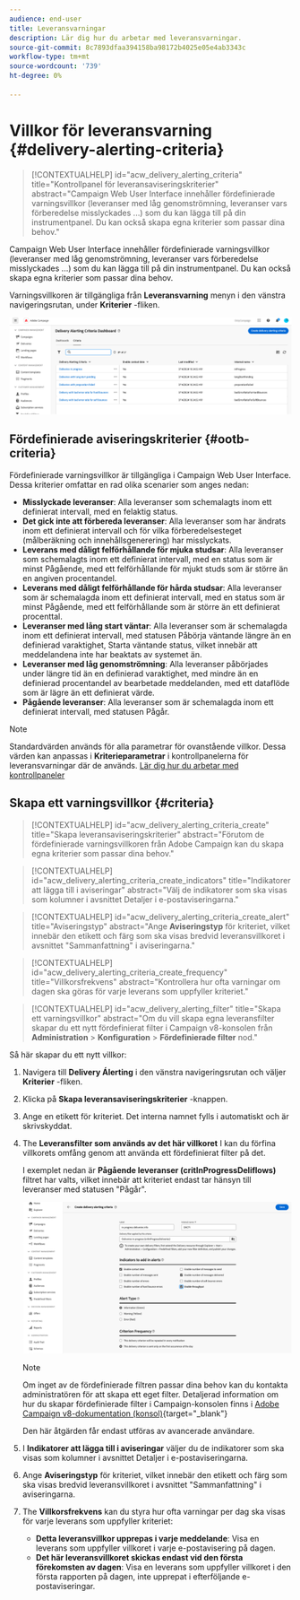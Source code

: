 ```yaml
---
audience: end-user
title: Leveransvarningar
description: Lär dig hur du arbetar med leveransvarningar.
source-git-commit: 8c7893dfaa394158ba98172b4025e05e4ab3343c
workflow-type: tm+mt
source-wordcount: '739'
ht-degree: 0%

---
```


# Villkor för leveransvarning {#delivery-alerting-criteria}

>[!CONTEXTUALHELP]
>id="acw_delivery_alerting_criteria"
>title="Kontrollpanel för leveransaviseringskriterier"
>abstract="Campaign Web User Interface innehåller fördefinierade varningsvillkor (leveranser med låg genomströmning, leveranser vars förberedelse misslyckades ...) som du kan lägga till på din instrumentpanel. Du kan också skapa egna kriterier som passar dina behov."

Campaign Web User Interface innehåller fördefinierade varningsvillkor (leveranser med låg genomströmning, leveranser vars förberedelse misslyckades ...) som du kan lägga till på din instrumentpanel. Du kan också skapa egna kriterier som passar dina behov.

Varningsvillkoren är tillgängliga från **Leveransvarning** menyn i den vänstra navigeringsrutan, under **Kriterier** -fliken.

![](assets/alerting-criteria-list.png)

## Fördefinierade aviseringskriterier {#ootb-criteria}

Fördefinierade varningsvillkor är tillgängliga i Campaign Web User Interface. Dessa kriterier omfattar en rad olika scenarier som anges nedan:

* **Misslyckade leveranser**: Alla leveranser som schemalagts inom ett definierat intervall, med en felaktig status.
* **Det gick inte att förbereda leveranser**: Alla leveranser som har ändrats inom ett definierat intervall och för vilka förberedelsesteget (målberäkning och innehållsgenerering) har misslyckats.
* **Leverans med dåligt felförhållande för mjuka studsar**: Alla leveranser som schemalagts inom ett definierat intervall, med en status som är minst Pågående, med ett felförhållande för mjukt studs som är större än en angiven procentandel.
* **Leverans med dåligt felförhållande för hårda studsar**: Alla leveranser som är schemalagda inom ett definierat intervall, med en status som är minst Pågående, med ett felförhållande som är större än ett definierat procenttal.
* **Leveranser med lång start väntar**: Alla leveranser som är schemalagda inom ett definierat intervall, med statusen Påbörja väntande längre än en definierad varaktighet, Starta väntande status, vilket innebär att meddelandena inte har beaktats av systemet än.
* **Leveranser med låg genomströmning**: Alla leveranser påbörjades under längre tid än en definierad varaktighet, med mindre än en definierad procentandel av bearbetade meddelanden, med ett dataflöde som är lägre än ett definierat värde.
* **Pågående leveranser**: Alla leveranser som är schemalagda inom ett definierat intervall, med statusen Pågår.

>[!NOTE]
>
>Standardvärden används för alla parametrar för ovanstående villkor. Dessa värden kan anpassas i **Kriterieparametrar** i kontrollpanelerna för leveransvarningar där de används. [Lär dig hur du arbetar med kontrollpaneler](../msg/delivery-alerting-dashboards.md)

## Skapa ett varningsvillkor {#criteria}

>[!CONTEXTUALHELP]
>id="acw_delivery_alerting_criteria_create"
>title="Skapa leveransaviseringskriterier"
>abstract="Förutom de fördefinierade varningsvillkoren från Adobe Campaign kan du skapa egna kriterier som passar dina behov."

>[!CONTEXTUALHELP]
>id="acw_delivery_alerting_criteria_create_indicators"
>title="Indikatorer att lägga till i aviseringar"
>abstract="Välj de indikatorer som ska visas som kolumner i avsnittet Detaljer i e-postaviseringarna."

>[!CONTEXTUALHELP]
>id="acw_delivery_alerting_criteria_create_alert"
>title="Aviseringstyp"
>abstract="Ange **Aviseringstyp** för kriteriet, vilket innebär den etikett och färg som ska visas bredvid leveransvillkoret i avsnittet &quot;Sammanfattning&quot; i aviseringarna."

>[!CONTEXTUALHELP]
>id="acw_delivery_alerting_criteria_create_frequency"
>title="Villkorsfrekvens"
>abstract="Kontrollera hur ofta varningar om dagen ska göras för varje leverans som uppfyller kriteriet."

>[!CONTEXTUALHELP]
>id="acw_delivery_alerting_filter"
>title="Skapa ett varningsvillkor"
>abstract="Om du vill skapa egna leveransfilter skapar du ett nytt fördefinierat filter i Campaign v8-konsolen från **Administration** > **Konfiguration** > **Fördefinierade filter** nod."

Så här skapar du ett nytt villkor:

1. Navigera till **Delivery Álerting** i den vänstra navigeringsrutan och väljer **Kriterier** -fliken.
1. Klicka på **Skapa leveransaviseringskriterier** -knappen.
1. Ange en etikett för kriteriet. Det interna namnet fylls i automatiskt och är skrivskyddat.
1. The **Leveransfilter som används av det här villkoret** I kan du förfina villkorets omfång genom att använda ett fördefinierat filter på det.

   I exemplet nedan är **Pågående leveranser (critInProgressDeliflows)** filtret har valts, vilket innebär att kriteriet endast tar hänsyn till leveranser med statusen &quot;Pågår&quot;.

   ![](assets/alerting-criteria-properties.png)

   >[!NOTE]
   >
   >Om inget av de fördefinierade filtren passar dina behov kan du kontakta administratören för att skapa ett eget filter.  Detaljerad information om hur du skapar fördefinierade filter i Campaign-konsolen finns i [Adobe Campaign v8-dokumentation (konsol)](https://experienceleague.adobe.com/en/docs/campaign/campaign-v8/audience/create-audiences/create-filters){target="_blank"}
   >
   >Den här åtgärden får endast utföras av avancerade användare.

1. I **Indikatorer att lägga till i aviseringar** väljer du de indikatorer som ska visas som kolumner i avsnittet Detaljer i e-postaviseringarna.

1. Ange **Aviseringstyp** för kriteriet, vilket innebär den etikett och färg som ska visas bredvid leveransvillkoret i avsnittet &quot;Sammanfattning&quot; i aviseringarna.

1. The **Villkorsfrekvens** kan du styra hur ofta varningar per dag ska visas för varje leverans som uppfyller kriteriet:

   * **Detta leveransvillkor upprepas i varje meddelande**: Visa en leverans som uppfyller villkoret i varje e-postavisering på dagen.
   * **Det här leveransvillkoret skickas endast vid den första förekomsten av dagen**: Visa en leverans som uppfyller villkoret i den första rapporten på dagen, inte upprepat i efterföljande e-postaviseringar.
